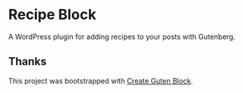 
Recipe Block
============

A WordPress plugin for adding recipes to your posts with Gutenberg.

## Thanks

This project was bootstrapped with [Create Guten Block](https://github.com/ahmadawais/create-guten-block).
